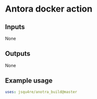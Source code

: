 # Antora docker action

## Inputs

None

## Outputs

None

## Example usage

```yaml
uses: jsqu4re/anotra_build@master
```

